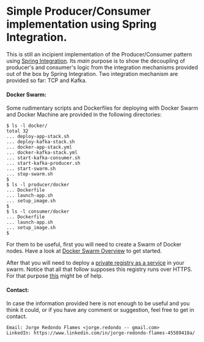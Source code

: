 # Simple Producer/Consumer implementation using Spring Integration.

This is still an incipient implementation of the Producer/Consumer pattern using [Spring Integration](https://docs.spring.io/spring-integration/reference/html/overview.html). 
Its _main_ purpose is to show the decoupling of producer's and consumer's logic from the integration mechanisms provided out of the box by Spring Integration.
Two integration mechanism are provided so far: TCP and Kafka.

#### Docker Swarm:

Some rudimentary scripts and Dockerfiles for deploying with Docker Swarm and Docker Machine are provided in the following directories: 

```
$ ls -l docker/
total 32
... deploy-app-stack.sh   
... deploy-kafka-stack.sh
... docker-app-stack.yml
... docker-kafka-stack.yml
... start-kafka-consumer.sh
... start-kafka-producer.sh
... start-swarm.sh
... stop-swarm.sh
$
$ ls -l producer/docker
... Dockerfile
... launch-app.sh
... setup_image.sh
$
$ ls -l consumer/docker
... Dockerfile
... launch-app.sh
... setup_image.sh
$
```

For them to be useful, first you will need to create a Swarm of Docker nodes. 
Have a look at [Docker Swarm Overview](https://docs.docker.com/engine/swarm/) to get started.

After that you will need to deploy a [private registry as a service](https://docs.docker.com/registry/deploying/#run-the-registry-as-a-service) 
in your swarm. Notice that all that follow supposes this registry runs over HTTPS. For that purpose [this](https://github.com/docker/distribution/issues/948) might be of help.

#### Contact:

In case the information provided here is not enough to be useful and you think it could, or if you have any comment or suggestion, 
feel free to get in contact.
``` 
Email: Jorge Redondo Flames <jorge.redondo -- gmail.com> 
LinkedIn: https://www.linkedin.com/in/jorge-redondo-flames-45589418a/
``` 

